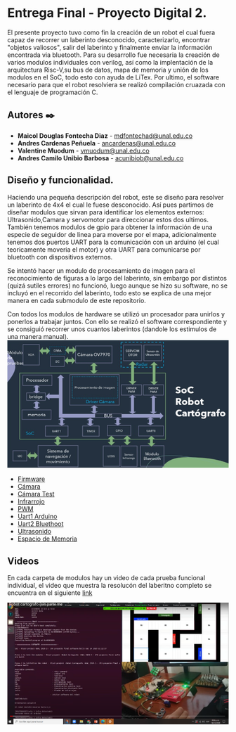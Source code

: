 # Entrega Final - Proyecto Digital 2.

El presente proyecto tuvo como fin la creación de un robot el cual fuera capaz de recorrer un laberinto desconocido, caracterizarlo, encontrar "objetos valiosos", salir del laberinto y finalmente enviar la información encontrada via bluetooth. Para su desarrollo fue necesaria la creación de varios modulos individuales con verilog, así como la implentación de la arquitectura Risc-V,su bus de datos, mapa de memoria y unión de los modulos en el SoC, todo esto con ayuda de LiTex. Por ultimo, el software necesario para que el robot resolviera se realizó compilación cruazada con el lenguaje de programación C.


## Autores ✒️

* **Maicol Douglas Fontecha Diaz** - mdfontechad@unal.edu.co
* **Andres Cardenas Peñuela** - ancardenas@unal.edu.co
* **Valentine Muodum** - vmuodum@unal.edu.co
* **Andres Camilo Unibio Barbosa** - acunibiob@unal.edu.co

## Diseño y funcionalidad.
Haciendo una pequeña descripción del robot, este se diseño para resolver un laberinto de 4x4 el cual le fuese desconocido. Así pues partimos de diseñar modulos que sirvan para identificar los elementos externos: Ultrasonido,Camara y servomotor para direccionar estos dos ultimos. También tenemos modulos de gpio para obtener la información de una especie de seguidor de linea para moverse por el mapa, adicionalmente tenemos dos puertos UART para la comunicación con un arduino (el cual teoricamente moveria el motor) y otra UART para comunicarse por bluetooth con dispositivos externos.

Se intentó hacer un modulo de procesamiento de imagen para el reconocimiento de figuras a lo largo del laberinto, sin embargo por distintos (quizá sutiles errores) no funcionó, luego aunque se hizo su software, no se incluyó en el recorrido del laberinto, todo esto se explica de una mejor manera en cada submodulo de este repositorio.

Con todos los modulos de hardware se utilizó un procesador para unirlos y ponerlos a trabajar juntos. Con ello se realizó el software correspondiente y se consiguió recorrer unos cuantos laberintos (dandole los estimulos de una manera manual).
![](/Captura%20de%20pantalla%20de%202020-12-16%2019-34-48.png)

* [Firmware](https://github.com/unal-edigital2/w07_entrega-_final-grupo02/blob/main/Firmware)
* [Cámara](https://github.com/unal-edigital2/w07_entrega-_final-grupo02/tree/main/Hardware/Modulos/camara/Procesamiento)
* [Cámara Test](https://github.com/unal-edigital2/w07_entrega-_final-grupo02/tree/main/Hardware/Modulos/camara/PruebaFuncional_vga)
* [Infrarrojo](https://github.com/unal-edigital2/w07_entrega-_final-grupo02/tree/main/Hardware/Modulos/infrarojos)
* [PWM](https://github.com/unal-edigital2/w07_entrega-_final-grupo02/tree/main/Hardware/Modulos/servomotor)
* [Uart1 Arduino](https://github.com/unal-edigital2/w07_entrega-_final-grupo02/tree/main/Hardware/Modulos/uart1_Arduino)
* [Uart2 Bluethoot](https://github.com/unal-edigital2/w07_entrega-_final-grupo02/tree/main/Hardware/Modulos/uart2_bluetooth)
* [Ultrasonido](https://github.com/unal-edigital2/w07_entrega-_final-grupo02/tree/main/Hardware/Modulos/ultrasonido)
* [Espacio de Memoria](https://github.com/unal-edigital2/w07_entrega-_final-grupo02/tree/main/Integracion%20completa/Memory%20Space)


## Videos  
En cada carpeta de modulos hay un video de cada prueba funcional individual, el video que muestra la resolucón del laberitno completo se encuentra en el siguiente [link](https://www.youtube.com/watch?v=Pdu0hr4bE8M&feature=youtu.be&ab_channel=Maicolfontecha)

[![Watch the video](/video.png)](https://www.youtube.com/watch?v=Pdu0hr4bE8M&feature=youtu.be&ab_channel=Maicolfontecha)

